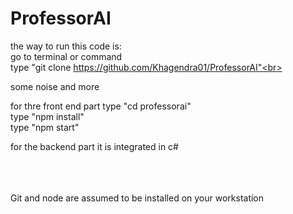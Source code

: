# ProfessorAI


the way to run this code is:<br>
go to terminal or command <br>
type "git clone https://github.com/Khagendra01/ProfessorAI"<br>

some noise and more

for thre front end part
type "cd professorai"<br>
type "npm install"<br>
type "npm start"<br>


for the backend part
it is integrated in c# 

<br><br><br>
Git and node are assumed to be installed on your workstation
